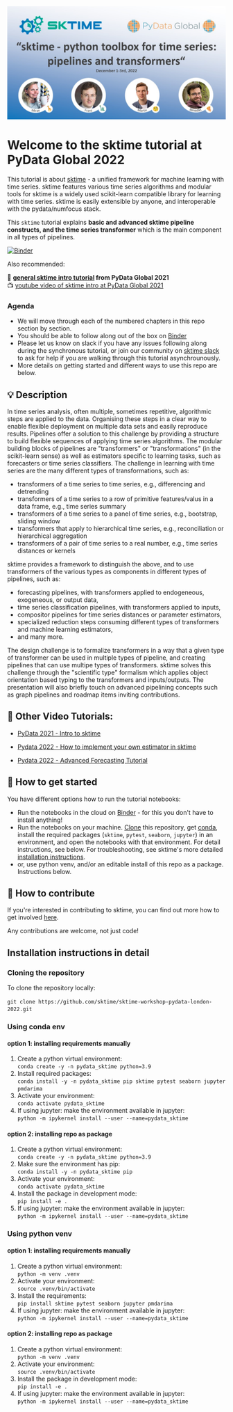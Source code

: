 ![](images/team.jpg)

Welcome to the sktime tutorial at PyData Global 2022
====================================================

This tutorial is about [sktime] - a unified framework for machine learning with time series. sktime features various time series algorithms and modular tools for sktime is a widely used scikit-learn compatible library for learning with time series. sktime is easily extensible by anyone, and interoperable with the pydata/numfocus stack. 

This `sktime` tutorial explains **basic and advanced sktime pipeline constructs, and the time series transformer** which is the main component in all types of pipelines.

[sktime]: https://sktime.org

[![Binder](https://mybinder.org/badge_logo.svg)](https://mybinder.org/v2/gh/sktime/sktime-tutorial-pydata-global-2022/main?filepath=notebooks)

Also recommended:

:movie_camera: **[general sktime intro tutorial](https://github.com/sktime/sktime-tutorial-pydata-global-2021) from PyData Global 2021**\
:tv: [youtube video of sktime intro at PyData Global 2021](https://www.youtube.com/watch?v=ODspi8-uWgo)

### Agenda

- We will move through each of the numbered chapters in this repo section by section.
- You should be able to follow along out of the box on [Binder](https://mybinder.org/v2/gh/sktime/sktime-tutorial-pydata-global-2022/main?filepath=notebooks)
- Please let us know on slack if you have any issues following along during the synchronous tutorial, or join our community on [sktime slack](https://join.slack.com/t/sktime-group/shared_invite/zt-1jphqjpnk-AfxAR8IEfIVkf4By8cT7tQ) to ask for help if you are walking through this tutorial asynchrounously.
- More details on getting started and different ways to use this repo are below.

## :bulb: Description

In time series analysis, often multiple, sometimes repetitive, algorithmic steps are applied to the data. Organising these steps in a clear way to enable flexible deployment on multiple data sets and easily reproduce results. Pipelines offer a solution to this challenge by providing a structure to build flexible sequences of applying time series algorithms. The modular building blocks of pipelines are "transformers" or "transformations" (in the scikit-learn sense) as well as estimators specific to learning tasks, such as forecasters or time series classifiers. The challenge in learning with time series are the many different types of transformations, such as:

* transformers of a time series to time series, e.g., differencing and detrending
* transformers of a time series to a row of primitive features/valus in a data frame, e.g., time series summary
* transformers of a time series to a panel of time series, e.g., bootstrap, sliding window
* transformers that apply to hierarchical time series, e.g., reconciliation or hierarchical aggregation
* transformers of a pair of time series to a real number, e.g., time series distances or kernels

sktime provides a framework to distinguish the above, and to use transformers of the various types as components in different types of pipelines, such as:

* forecasting pipelines, with transformers applied to endogeneous, exogeneous, or output data,
* time series classification pipelines, with transformers applied to inputs,
* compositor pipelines for time series distances or parameter estimators,
* specialized reduction steps consuming different types of transformers and machine learning estimators, 
* and many more.

The design challenge is to formalize transformers in a way that a given type of transformer can be used in multiple types of pipeline, and creating pipelines that can use multipe types of transformers. sktime solves this challenge through the "scientific type" formalism which applies object orientation based typing to the transformers and inputs/outputs.  The presentation will also briefly touch on advanced pipelining concepts such as graph pipelines and roadmap items inviting contributions.

## :movie_camera: Other Video Tutorials:

- [PyData 2021 - Intro to sktime](https://www.youtube.com/watch?v=ODspi8-uWgo)

- [Pydata 2022 - How to implement your own estimator in sktime](https://www.youtube.com/watch?v=S_3ewcvs_pg)

- [Pydata 2022 - Advanced Forecasting Tutorial](https://www.youtube.com/watch?v=4Rf9euAhjNc)


## :rocket: How to get started

You have different options how to run the tutorial notebooks:

* Run the notebooks in the cloud on [Binder] - for this you don't have to install anything!
* Run the notebooks on your machine. [Clone] this repository, get [conda], install the required packages (`sktime`, `pytest`, `seaborn`, `jupyter`) in an environment, and open the notebooks with that environment. For detail instructions, see below. For troubleshooting, see sktime's more detailed [installation instructions].
* or, use python venv, and/or an editable install of this repo as a package. Instructions below.

[Binder]: https://mybinder.org/v2/gh/sktime/sktime-tutorial-pydata-global-2022/main?filepath=notebooks
[clone]: https://help.github.com/en/github/creating-cloning-and-archiving-repositories/cloning-a-repository
[conda]: https://docs.conda.io/en/latest/
[installation instructions]: https://www.sktime.org/en/latest/installation.html

## :wave: How to contribute

If you're interested in contributing to sktime, you can find out more how to get involved [here](https://www.sktime.org/en/stable/get_involved.html).

Any contributions are welcome, not just code!

## Installation instructions in detail

### Cloning the repository

To clone the repository locally:

`git clone https://github.com/sktime/sktime-workshop-pydata-london-2022.git`


### Using conda env

#### option 1: installing requirements manually

1. Create a python virtual environment:  
`conda create -y -n pydata_sktime python=3.9`
2. Install required packages:  
`conda install -y -n pydata_sktime pip sktime pytest seaborn jupyter pmdarima`
3. Activate your environment:  
`conda activate pydata_sktime`
4. If using jupyter: make the environment available in jupyter:  
`python -m ipykernel install --user --name=pydata_sktime`

#### option 2: installing repo as package

1. Create a python virtual environment:  
`conda create -y -n pydata_sktime python=3.9`
2. Make sure the environment has pip:  
`conda install -y -n pydata_sktime pip`
3. Activate your environment:  
`conda activate pydata_sktime`
4. Install the package in development mode:  
`pip install -e .`
5. If using jupyter: make the environment available in jupyter:  
`python -m ipykernel install --user --name=pydata_sktime`

### Using python venv

#### option 1: installing requirements manually

1. Create a python virtual environment:  
`python -m venv .venv`
2. Activate your environment:  
`source .venv/bin/activate`
3. Install the requirements:  
`pip install sktime pytest seaborn jupyter pmdarima`
4. If using jupyter: make the environment available in jupyter:  
`python -m ipykernel install --user --name=pydata_sktime`

#### option 2: installing repo as package

1. Create a python virtual environment:  
`python -m venv .venv`
2. Activate your environment:  
`source .venv/bin/activate`
3. Install the package in development mode:  
`pip install -e .`
4. If using jupyter: make the environment available in jupyter:  
`python -m ipykernel install --user --name=pydata_sktime`
